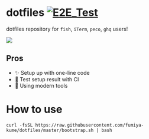 # dotfiles [![E2E_Test](https://github.com/fumiya-kume/dotfiles/actions/workflows/e2e_test.yml/badge.svg)](https://github.com/fumiya-kume/dotfiles/actions/workflows/e2e_test.yml)

dotfiles repository for `fish`, `iTerm`, `peco`, `ghq` users!

![](https://user-images.githubusercontent.com/16269075/147844407-60c4b210-1dca-47ff-9eac-9e760ac7a113.png)

## Pros

- ✨ Setup up with one-line code
- 🧪 Test setup result with CI
- 💪 Using modern tools

# How to use 

```
curl -fsSL https://raw.githubusercontent.com/fumiya-kume/dotfiles/master/bootstrap.sh | bash
```
